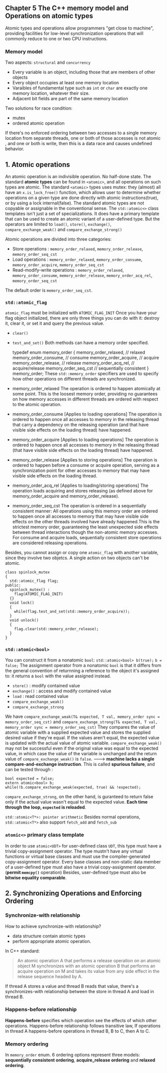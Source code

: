 ## Chapter 5 The C++ memory model and Operations on atomic types
Atomic types and operations allow programmers "get close to machine", providing facilities for low-level synchronization operations that will commonly reduce to one or two CPU instructions.
### Memory model
Two aspects: `structural` and `concurrency`
- Every variable is an object, including those that are members of other objects
- Every object occupies at least one memory location
- Varaibles of fundamental type such as `int` or `char` are exactly one memory location, whatever their size.
- Adjacent bit fields are part of the same memory location

Two solutions for race condition:
- mutex
- ordered atomic operation

If there's no enforced ordering between two accesses to a single memory location from separate threads, one or both of those accesses is not atomic , and one or both is write, then this is a data race and causes undefined behavior.

## 1. Atomic operations
An atomic operation is an indivisible operation. No half-done state.
The standard **atomic types** can be found in `<atomic>`, and all operations on such types are atomic. The standard `<atomic>` types uses mutex: they (almost) all have an `x.is_lock_free()` function, which allows user to determine whether operations on a given type are done directly with atomic instructions(true), or by using a lock internal(false).
The standard atomic types are not copyable or assignable in the conventional sense.
The `std::atomic<>` class templates isn't just a set of specializations. It does have a primary template that can be used to create an atomic variant of a user-defined type. But the operators are limited to `load()`, `store()`, `exchange()`, `compare_exchange_weak()` and `compare_exchange_strong()`

Atomic operations are divided into three categories:
- Store operations : `memory_order_relaxed`, `memory_order_release`, `memory_order_seq_cst`
- Load operations : `memory_order_relaxed`, `memory_order_consume`, `memory_order_acquire`, `memory_order_seq_cst`
- Read-modify-write operations : `memory_order_relaxed`, `memory_order_consume`, `memory_order_release`, `memory_order_acq_rel`, `memory_order_seq_cst`

The default order is `memory_order_seq_cst`.
###  `std::atomic_flag`
`atomic_flag` must be initialized with `ATOMIC_FLAG_INIT`
Once you have your flag object initialized, there are only three things you can do with it: destroy it, clear it, or set it and query the previous value.
- `clear()`
- `test_and_set()`
Both methods can have a memory order specified.


    typedef enum memory_order {
        memory_order_relaxed,   // relaxed
        memory_order_consume,   // consume
        memory_order_acquire,   // acquire
        memory_order_release,   // release
        memory_order_acq_rel,   // acquire/release
        memory_order_seq_cst    // sequentially consistent
    } memory_order;
These `std::memory_order` specifiers are used to specify how other operations on different threads are synchronized.
- memory_order_relaxed
The operation is ordered to happen atomically at some point.
This is the loosest memory order, providing no guarantees on how memory accesses in different threads are ordered with respect to the atomic operation.
- memory_order_consume
[Applies to loading operations]
The operation is ordered to happen once all accesses to memory in the releasing thread that carry a dependency on the releasing operation (and that have visible side effects on the loading thread) have happened.
- memory_order_acquire
[Applies to loading operations]
The operation is ordered to happen once all accesses to memory in the releasing thread (that have visible side effects on the loading thread) have happened.
- memory_order_release
[Applies to storing operations]
The operation is ordered to happen before a consume or acquire operation, serving as a synchronization point for other accesses to memory that may have visible side effects on the loading thread.
- memory_order_acq_rel
[Applies to loading/storing operations]
The operation loads acquiring and stores releasing (as defined above for memory_order_acquire and memory_order_release).
- memory_order_seq_cst
The operation is ordered in a sequentially consistent manner: All operations using this memory order are ordered to happen once all accesses to memory that may have visible side effects on the other threads involved have already happened.This is the strictest memory order, guaranteeing the least unexpected side effects between thread interactions though the non-atomic memory accesses.
For consume and acquire loads, sequentially consistent store operations are considered releasing operations.

Besides, you cannot assign or copy one `atomic_flag` with another variable, since they involve two objetcs. A single action on two objects can't be atomic.


    class spinlock_mutex
    {
      std::atomic_flag flag;
    public:
      spinlock_mutex() :
        flag(ATOMIC_FLAG_INIT)
      {}
      void lock()
      {
        while(flag.test_and_set(std::memory_order_acquire));
      }
      void unlock()
      {
        flag.clear(std::memory_order_release);
      }
    }

### `std::atomic<bool>`
You can construct it from a nonatomic `bool`:
`std::atomic<bool> b(true);`
`b = false;`
The assignment operator from a nonatomic `bool` is that it differs from the general convention of returnning a reference to the object it's assigned to: it returns a `bool` with the value assigned instead.
- `store()` : modify contained value
- `exchange()` : access and modify contained value
- `load` : read contained value
- `compare_exchange_weak()`
- `compare_exchange_strong`

We have `compare_exchange_weak(T& expected, T val,
           memory_order sync = memory_order_seq_cst)` and `compare_exchange_strong(T& expected, T val,
           memory_order sync = memory_order_seq_cst)`
They compares the value of atomic variable with a supplied expected value and stores the supplied desired value if they're equal. If the values aren't equal, the expected value is updated with the actual value of atomic variable.
`compare_exchange_weak()` may not be successful even if the original value was equal to the expected value, in which case the value of the variable is unchanged and the return value of `compare_exchange_weak()` is `false`. ---> **machine lacks a single compare-and-exchange instruction**.
This is called **spurious failure**, and can be tested through :

    bool expected = false;
    extern atomic<bool> b;
    while(!b.compare_exchange_weak(expected, true) && !expected);
`compare_exchange_strong`, on the other hand, is guranteed to return false only if the actual value wasn't equal to the expected value.
**Each time through the loop, `expected` is reloaded**.

`std::atomic<T*>: pointer arithmetic`
Besides normal operations, `std::atomic<T*>` also support `fetch_add` and `fetch_sub`

### `atomic<>` primary class template
In order to use `atomic<UDT>` for user-defined class `UDT`, this type must have a trivial copy-assignment operator. The type mustn't have any virtual functions or virtual base classes and must use the compiler-generated copy-assignment operator. Every base classes and non-static data member of a user-defined type must also have a trivial copy-assignment operator. (**permit `memcpy()`** operation)
Besides, user-defined type must also be **bitwise equality comparable**.


## 2. Synchronizing Operations and Enforcing Ordering
### Synchronize-with relationship
How to achieve synchronize-with relationship?
- data structure contain atomic types
- perform appropriate atomic operation.

In C++ standard:
>An atomic operation A that performs a release operation on an atomic object M synchronizes with an atomic operation B that performs an acquire operation on M and takes its value from any side effect in the release sequence headed by A.

If thread A stores a value and thread B reads that value, there's a synchronizes-with relationship between the store in thread A and load in thread B.

### Happens-before relationship
**Happens-before** specifies which operation see the effects of which other operations. Happens-before relationship follows transitive law, If operations in thread A happens-before operations in thread B, B to C, then A to C.

### Memory ordering
In `memory_order` enum. 6 ordering options represent three models: **sequentially consistent ordering**, **acquire_release ordering** and **relaxed ordering**.  

